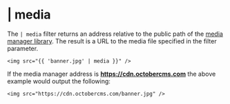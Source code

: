 # | media

The `| media` filter returns an address relative to the public path of the [media manager library](../cms/mediamanager.md). The result is a URL to the media file specified in the filter parameter.

```twig
<img src="{{ 'banner.jpg' | media }}" />
```

If the media manager address is __https://cdn.octobercms.com__ the above example would output the following:

```twig
<img src="https://cdn.octobercms.com/banner.jpg" />
```

